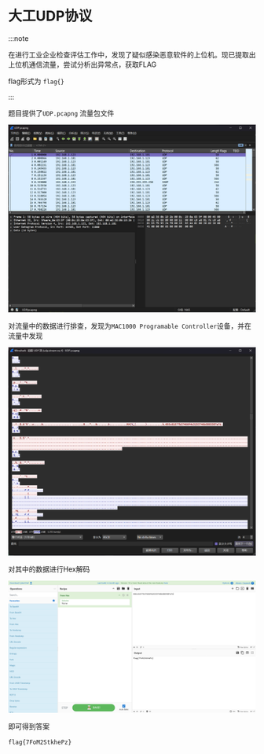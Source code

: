 # 大工UDP协议

:::note

在进行工业企业检查评估工作中，发现了疑似感染恶意软件的上位机。现已提取出上位机通信流量，尝试分析出异常点，获取FLAG

flag形式为 `flag{}`

:::

题目提供了`UDP.pcapng` 流量包文件

![img](img/image_20241233-103344.png)

对流量中的数据进行排查，发现为`MAC1000 Programable Controller`设备，并在流量中发现

![img](img/image_20241239-223913.png)

对其中的数据进行Hex解码

![img](img/image_20241239-223936.png)

即可得到答案

```flag
flag{7FoM2StkhePz}
```

